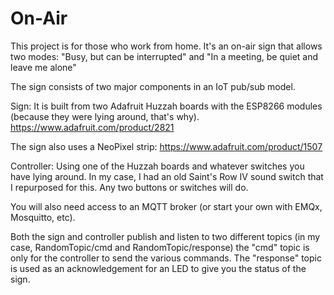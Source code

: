 # On-Air

This project is for those who work from home. It's an on-air sign that allows two modes: "Busy, but can be interrupted" and "In a meeting, be quiet and leave me alone"

The sign consists of two major components in an IoT pub/sub model.

Sign:
It is built from two Adafruit Huzzah boards with the ESP8266 modules (because they were lying around, that's why).
https://www.adafruit.com/product/2821

The sign also uses a NeoPixel strip:
https://www.adafruit.com/product/1507

Controller:
Using one of the Huzzah boards and whatever switches you have lying around. In my case, I had an old Saint's Row IV sound switch that I repurposed for this. Any two buttons or switches will do.

You will also need access to an MQTT broker (or start your own with EMQx, Mosquitto, etc).

Both the sign and controller publish and listen to two different topics (in my case, RandomTopic/cmd and RandomTopic/response)
the "cmd" topic is only for the controller to send the various commands. The "response" topic is used as an acknowledgement for an LED to give you the status of the sign.
